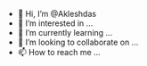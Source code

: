 - 👋 Hi, I’m @Akleshdas
- 👀 I’m interested in ...
- 🌱 I’m currently learning ...
- 💞️ I’m looking to collaborate on ...
- 📫 How to reach me ...

<!---
Akleshdas/Akleshdas is a ✨ special ✨ repository because its `README.md` (this file) appears on your GitHub profile.
You can click the Preview link to take a look at your changes.
--->
